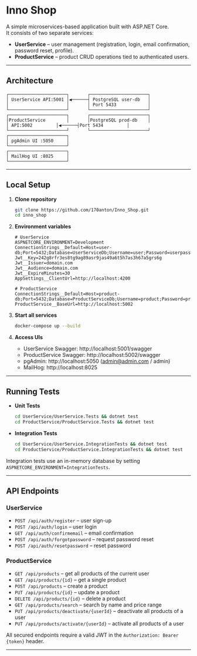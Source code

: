 # Inno Shop

A simple microservices-based application built with ASP.NET Core.  
It consists of two separate services:

- **UserService** – user management (registration, login, email confirmation, password reset, profile).
- **ProductService** – product CRUD operations tied to authenticated users.

---

## Architecture

```
┌──────────────────────┐       ┌──────────────────────┐
│ UserService API:5001 │◀──────┤ PostgreSQL user-db   │
│                      │       │ Port 5433            │
└──────────────────────┘       └──────────────────────┘
┌──────────────────────┐       ┌──────────────────────┐
│ProductService        │       │PostgreSQL prod-db    │
│ API:5002	       │◀──────┤Port 5434 	      │
└──────────────────────┘       └──────────────────────┘
┌──────────────────────┐
│ pgAdmin UI :5050     │
└──────────────────────┘
┌──────────────────────┐
│ MailHog UI :8025     │
└──────────────────────┘

```

---


## Local Setup

1. **Clone repository**  
   ```bash
   git clone https://github.com/170anton/Inno_Shop.git
   cd inno_shop
   ```

2. **Environment variables**  

   ```
   # UserService
   ASPNETCORE_ENVIRONMENT=Development
   ConnectionStrings__Default=Host=user-db;Port=5432;Database=UserServiceDb;Username=user;Password=userpassword
   Jwt__Key=242g8rfr3es8tg9ag89asr9jas49a6t5h7as3h67a5grs6g
   Jwt__Issuer=domain.com
   Jwt__Audience=domain.com
   Jwt__ExpireMinutes=30
   AppSettings__ClientUrl=http://localhost:4200

   # ProductService
   ConnectionStrings__Default=Host=product-db;Port=5432;Database=ProductServiceDb;Username=product;Password=productpassword
   ProductService__BaseUrl=http://localhost:5002
   ```

3. **Start all services**  
   ```bash
   docker-compose up --build
   ```

4. **Access UIs**  
   - UserService Swagger: http://localhost:5001/swagger  
   - ProductService Swagger: http://localhost:5002/swagger  
   - pgAdmin: http://localhost:5050 (admin@admin.com / admin)  
   - MailHog: http://localhost:8025  

---

## Running Tests

- **Unit Tests**  
  ```bash
  cd UserService/UserService.Tests && dotnet test
  cd ProductService/ProductService.Tests && dotnet test
  ```

- **Integration Tests**  
  ```bash
  cd UserService/UserService.IntegrationTests && dotnet test
  cd ProductService/ProductService.IntegrationTests && dotnet test
  ```

 Integration tests use an in-memory database by setting `ASPNETCORE_ENVIRONMENT=IntegrationTests`.

---

## API Endpoints

### UserService

- `POST /api/auth/register` – user sign-up  
- `POST /api/auth/login` – user login
- `GET /api/auth/confirmemail` – email confirmation  
- `POST /api/auth/forgotpassword` – request password reset  
- `POST /api/auth/resetpassword` – reset password 

### ProductService

- `GET /api/products` – get all products of the current user  
- `GET /api/products/{id}` – get a single product  
- `POST /api/products` – create a product  
- `PUT /api/products/{id}` – update a product  
- `DELETE /api/products/{id}` – delete a product  
- `GET /api/products/search` – search by name and price range  
- `PUT /api/products/deactivate/{userId}` – deactivate all products of a user  
- `PUT /api/products/activate/{userId}` – activate all products of a user  

All secured endpoints require a valid JWT in the `Authorization: Bearer {token}` header.

---
